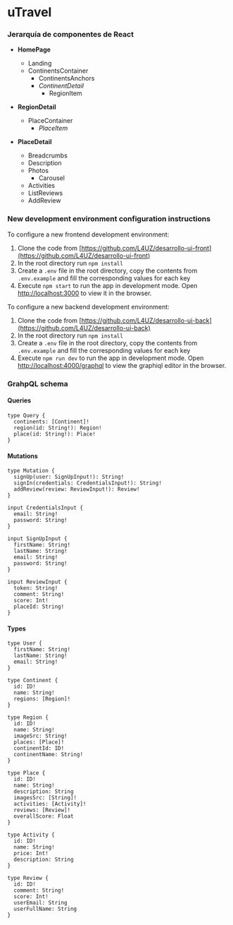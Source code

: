 # uTravel

### Jerarquía de componentes de React

- **HomePage**

  - Landing
  - ContinentsContainer
    - ContinentsAnchors
    - _ContinentDetail_
      - RegionItem

- **RegionDetail**

  - PlaceContainer
    - _PlaceItem_

- **PlaceDetail**

  - Breadcrumbs
  - Description
  - Photos
    - Carousel
  - Activities
  - ListReviews
  - AddReview

### New development environment configuration instructions

To configure a new frontend development environment:

1. Clone the code from [https://github.com/L4UZ/desarrollo-ui-front](https://github.com/L4UZ/desarrollo-ui-front)
2. In the root directory run `npm install`
3. Create a `.env` file in the root directory, copy the contents from `.env.example` and fill the corresponding values for each key
4. Execute `npm start` to run the app in development mode. Open [http://localhost:3000](http://localhost:3000) to view it in the browser.

To configure a new backend development environment:

1. Clone the code from [https://github.com/L4UZ/desarrollo-ui-back](https://github.com/L4UZ/desarrollo-ui-back)
2. In the root directory run `npm install`
3. Create a `.env` file in the root directory, copy the contents from `.env.example` and fill the corresponding values for each key
4. Execute `npm run dev` to run the app in development mode. Open [http://localhost:4000/graphql](http://localhost:4000/graphql) to view the graphiql editor in the browser.

### GrahpQL schema

#### Queries

```gql
type Query {
  continents: [Continent]!
  region(id: String!): Region!
  place(id: String!): Place!
}
```

#### Mutations

```gql
type Mutation {
  signUp(user: SignUpInput!): String!
  signIn(credentials: CredentialsInput!): String!
  addReview(review: ReviewInput!): Review!
}

input CredentialsInput {
  email: String!
  password: String!
}

input SignUpInput {
  firstName: String!
  lastName: String!
  email: String!
  password: String!
}

input ReviewInput {
  token: String!
  comment: String!
  score: Int!
  placeId: String!
}
```

#### Types

```gql
type User {
  firstName: String!
  lastName: String!
  email: String!
}

type Continent {
  id: ID!
  name: String!
  regions: [Region]!
}

type Region {
  id: ID!
  name: String!
  imageSrc: String!
  places: [Place]!
  continentId: ID!
  continentName: String!
}

type Place {
  id: ID!
  name: String!
  description: String
  imagesSrc: [String]!
  activities: [Activity]!
  reviews: [Review]!
  overallScore: Float
}

type Activity {
  id: ID!
  name: String!
  price: Int!
  description: String
}

type Review {
  id: ID!
  comment: String!
  score: Int!
  userEmail: String
  userFullName: String
}
```
